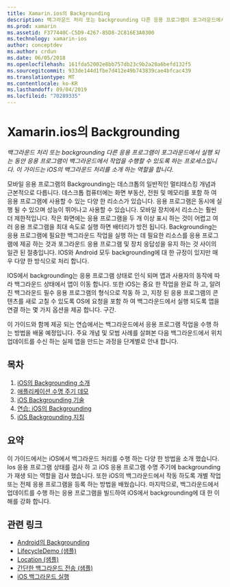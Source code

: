 ```yaml
---
title: Xamarin.ios의 Backgrounding
description: 백그라운드 처리 또는 backgrounding 다른 응용 프로그램이 포그라운드에서 실행 되는 동안 응용 프로그램이 백그라운드에서 작업을 수행할 수 있도록 하는 프로세스입니다. 이 가이드는 iOS의 백그라운드 처리를 소개 하는 역할을 합니다.
ms.prod: xamarin
ms.assetid: F377440C-C5D9-4267-85D8-2C816E3A0300
ms.technology: xamarin-ios
author: conceptdev
ms.author: crdun
ms.date: 06/05/2018
ms.openlocfilehash: 161fda52002e8bb757db23c9b2a20a6befd132f5
ms.sourcegitcommit: 933de144d1fbe7d412e49b743839cae4bfcac439
ms.translationtype: MT
ms.contentlocale: ko-KR
ms.lasthandoff: 09/04/2019
ms.locfileid: "70289335"
---
```

# <a name="backgrounding-in-xamarinios"></a>Xamarin.ios의 Backgrounding

_백그라운드 처리 또는 backgrounding 다른 응용 프로그램이 포그라운드에서 실행 되는 동안 응용 프로그램이 백그라운드에서 작업을 수행할 수 있도록 하는 프로세스입니다. 이 가이드는 iOS의 백그라운드 처리를 소개 하는 역할을 합니다._

모바일 응용 프로그램의 Backgrounding는 데스크톱의 일반적인 멀티태스킹 개념과 근본적으로 다릅니다. 데스크톱 컴퓨터에는 화면 부동산, 전원 및 메모리를 포함 하 여 응용 프로그램에 사용할 수 있는 다양 한 리소스가 있습니다. 응용 프로그램은 동시에 실행 될 수 있으며 성능이 뛰어나고 사용할 수 있습니다. 모바일 장치에서 리소스는 훨씬 더 제한적입니다. 작은 화면에는 응용 프로그램을 두 개 이상 표시 하는 것이 어렵고 여러 응용 프로그램을 최대 속도로 실행 하면 배터리가 방전 됩니다. Backgrounding는 응용 프로그램에 필요한 백그라운드 작업을 실행 하는 데 필요한 리소스를 응용 프로그램에 제공 하는 것과 포그라운드 응용 프로그램 및 장치 응답성을 유지 하는 것 사이의 일관 된 절충입니다. IOS와 Android 모두 backgrounding에 대 한 규정이 있지만 매우 다양 한 방식으로 처리 합니다.

IOS에서 backgrounding는 응용 프로그램 상태로 인식 되며 앱과 사용자의 동작에 따라 백그라운드 상태에서 앱이 이동 합니다. 또한 iOS는 중요 한 작업을 완료 하 고, 알려진 백그라운드 필수 응용 프로그램의 형식으로 작동 하 고, 지정 된 응용 프로그램의 콘텐츠를 새로 고칠 수 있도록 OS에 요청을 포함 하 여 백그라운드에서 실행 되도록 앱을 연결 하는 몇 가지 옵션을 제공 합니다. 구간.

이 가이드와 함께 제공 되는 연습에서는 백그라운드에서 응용 프로그램 작업을 수행 하는 방법을 배울 예정입니다. 주요 개념 및 모범 사례를 살펴본 다음 백그라운드에서 위치 업데이트를 수신 하는 실제 앱을 만드는 과정을 단계별로 안내 합니다.

## <a name="contents"></a>목차

1. [iOS의 Backgrounding 소개](~/ios/app-fundamentals/backgrounding/introduction-to-backgrounding-in-ios.md)
1. [애플리케이션 수명 주기 데모](~/ios/app-fundamentals/backgrounding/application-lifecycle-demo.md)
1. [iOS Backgrounding 기술](~/ios/app-fundamentals/backgrounding/ios-backgrounding-techniques/index.md)
1. [연습: iOS의 Backgrounding](~/ios/app-fundamentals/backgrounding/ios-backgrounding-walkthroughs/index.md)
1. [iOS Backgrounding 지침](~/ios/app-fundamentals/backgrounding/ios-backgrounding-guidance.md)

## <a name="summary"></a>요약

이 가이드에서는 iOS에서 백그라운드 처리를 수행 하는 다양 한 방법을 소개 했습니다. Ios 응용 프로그램 상태를 검사 하 고 iOS 응용 프로그램 수명 주기에 backgrounding가 재생 되는 역할을 검사 했습니다. 또한 iOS의 백그라운드에서 작동 하도록 개별 작업 또는 전체 응용 프로그램을 등록 하는 방법을 배웠습니다. 마지막으로, 백그라운드에서 업데이트를 수행 하는 응용 프로그램을 빌드하여 iOS에서 backgrounding에 대 한 이해를 강화 합니다.



## <a name="related-links"></a>관련 링크

- [Android의 Backgrounding](~/android/app-fundamentals/services/index.md)
- [LifecycleDemo (샘플)](https://docs.microsoft.com/samples/xamarin/ios-samples/lifecycledemo)
- [Location (샘플)](https://docs.microsoft.com/samples/xamarin/ios-samples/location)
- [간단한 백그라운드 전송 (샘플)](https://docs.microsoft.com/samples/xamarin/ios-samples/simplebackgroundtransfer)
- [iOS 백그라운드 실행](https://developer.apple.com/library/ios/documentation/iPhone/Conceptual/iPhoneOSProgrammingGuide/BackgroundExecution/BackgroundExecution.html)
